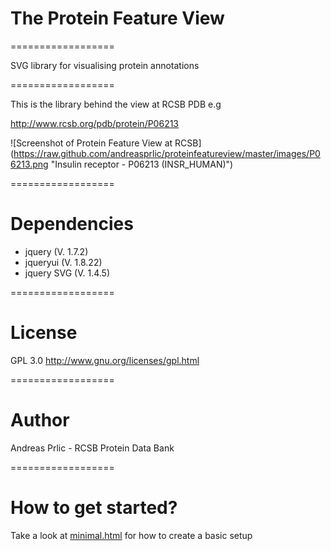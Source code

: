# The Protein Feature View 
==================

SVG library for visualising protein annotations

==================

This is the library behind the view at RCSB PDB e.g

http://www.rcsb.org/pdb/protein/P06213

![Screenshot of Protein Feature View at RCSB]
(https://raw.github.com/andreasprlic/proteinfeatureview/master/images/P06213.png "Insulin receptor - P06213 (INSR_HUMAN)")

==================

# Dependencies

 * jquery (V. 1.7.2)
 * jqueryui (V. 1.8.22)
 * jquery SVG (V. 1.4.5)

==================

# License

GPL 3.0 http://www.gnu.org/licenses/gpl.html

==================

# Author

Andreas Prlic - RCSB Protein Data Bank

==================

# How to get started?

Take a look at [minimal.html](/andreasprlic/proteinfeatureview/blob/master/minimal.html) for how to create a basic setup




